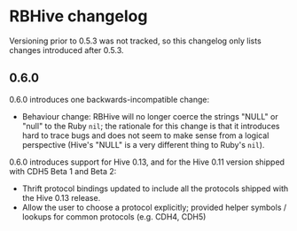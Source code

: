 # RBHive changelog

Versioning prior to 0.5.3 was not tracked, so this changelog only lists changes introduced after 0.5.3.

## 0.6.0

0.6.0 introduces one backwards-incompatible change:

* Behaviour change: RBHive will no longer coerce the strings "NULL" or "null" to the Ruby `nil`; the rationale
  for this change is that it introduces hard to trace bugs and does not seem to make sense from a logical
  perspective (Hive's "NULL" is a very different thing to Ruby's `nil`).

0.6.0 introduces support for Hive 0.13, and for the Hive 0.11 version shipped with CDH5 Beta 1 and Beta 2:

* Thrift protocol bindings updated to include all the protocols shipped with the Hive 0.13 release.
* Allow the user to choose a protocol explicitly; provided helper symbols / lookups for common protocols (e.g. CDH4, CDH5)
